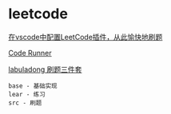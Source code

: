 # leetcode

[在vscode中配置LeetCode插件，从此愉快地刷题](https://www.cnblogs.com/techflow/p/12590795.html)

[Code Runner](https://marketplace.visualstudio.com/items?itemName=formulahendry.code-runner)

[labuladong 刷题三件套](https://mp.weixin.qq.com/s/X-fE9sR4BLi6T9pn7xP4pg)

```
base - 基础实现
lear - 练习
src - 刷题
```